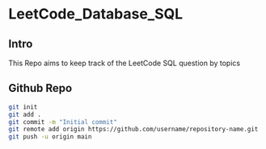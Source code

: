 # LeetCode_Database_SQL

## Intro
This Repo aims to keep track of the LeetCode SQL question by topics

## Github Repo
```bash
git init
git add .
git commit -m "Initial commit"
git remote add origin https://github.com/username/repository-name.git
git push -u origin main
```
